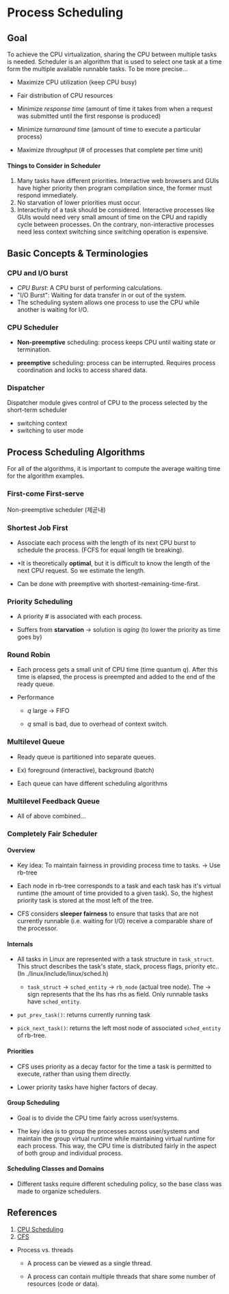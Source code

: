 # Process Scheduling

## Goal

To achieve the CPU virtualization, sharing the CPU between multiple tasks is needed. Scheduler is an algorithm that is used to select one task at a time form the multiple available runnable tasks. To be more precise...

* Maximize CPU utilization (keep CPU busy)

* Fair distribution of CPU resources 

* Minimize *response time* (amount of time it takes from when a request was submitted until the first response is produced)

* Minimize *turnaround time* (amount of time to execute a particular process)

* Maximize *throughput* (# of processes that complete per time unit)



#### Things to Consider in Scheduler

1. Many tasks have different priorities. Interactive web browsers and GUIs have higher priority then program compilation since, the former must respond immediately.
2. No starvation of lower priorities must occur.
3. Interactivity of a task should be considered. Interactive processes like GUIs would need very small amount of time on the CPU and rapidly cycle between processes. On the contrary, non-interactive processes need less context switching since switching operation is expensive.



## Basic Concepts & Terminologies

### CPU and I/O burst

* *CPU Burst*: A CPU burst of performing calculations. 
* "I/O Burst": Waiting for data transfer in or out of the system. 
* The scheduling system allows one process to use the CPU while another is waiting for I/O.

### CPU Scheduler

* **Non-preemptive** scheduling: process keeps CPU until waiting state or termination.

* **preemptive** scheduling: process can be interrupted. Requires process coordination and locks to access shared data. 


### Dispatcher 

Dispatcher module gives control of CPU to the process selected by the short-term scheduler

* switching context
* switching to user mode





## Process Scheduling Algorithms

For all of the algorithms, it is important to compute the average waiting time for the algorithm examples. 

### First-come First-serve

Non-preemptive scheduler (제곧내)

### Shortest Job First

* Associate each process with the length of its next CPU burst to schedule the process. (FCFS for equal length tie breaking). 

* *It is theoretically **optimal**, but it is difficult to know the length of the next CPU request. So we estimate the length. 

* Can be done with preemptive with shortest-remaining-time-first.


### Priority Scheduling

* A priority # is associated with each process.

* Suffers from **starvation** -> solution is *aging* (to lower the priority as time goes by)


### Round Robin

* Each process gets a small unit of CPU time (time quantum *q*). After this time is elapsed, the process is preempted and added to the end of the ready queue.

* Performance 

  * *q* large -> FIFO

  * *q* small is bad, due to overhead of context switch.


### Multilevel Queue

* Ready queue is partitioned into separate queues. 

* Ex) foreground (interactive), background (batch)

* Each queue can have different scheduling algorithms 


### Multilevel Feedback Queue

* All of above combined... 



### Completely Fair Scheduler

#### Overview

* Key idea: To maintain fairness in providing process time to tasks.  -> Use rb-tree

* Each node in rb-tree corresponds to a task and each task has it's virtual runtime (the amount of time provided to a given task). So, the highest priority task is stored at the most left of the tree.

* CFS considers **sleeper fairness** to ensure that tasks that are not currently runnable (i.e. waiting for I/O) receive a comparable share of the processor.

#### Internals

* All tasks in Linux are represented with a task structure in `task_struct`. This struct describes the task's state, stack, process flags, priority etc.. (In ./linux/include/linux/sched.h)

  * `task_struct` -> `sched_entity` -> `rb_node` (actual tree node). The -> sign represents that the lhs has rhs as field. Only runnable tasks have `sched_entity`.

* `put_prev_task()`: returns currently running task

* `pick_next_task()`: returns the left most node of associated `sched_entity` of rb-tree.

#### Priorities

* CFS uses priority as a decay factor for the time a task is permitted to execute, rather than using them directly.

* Lower priority tasks have higher factors of decay.

#### Group Scheduling

* Goal is to divide the CPU time fairly across user/systems.

* The key idea is to group the processes across user/systems and maintain the group virtual runtime while maintaining virtual runtime for each process. This way, the CPU time is distributed fairly in the aspect of both group and individual process.

#### Scheduling Classes and Domains

* Different tasks require different scheduling policy, so the base class was made to organize schedulers.





## References

1.  [CPU Scheduling](https://www.cs.uic.edu/~jbell/CourseNotes/OperatingSystems/6_CPU_Scheduling.html)
2. [CFS](www.linuxjournal.com/node/10267)





- Process vs. threads

  - A process can be viewed as a single thread.

  - A process can contain multiple threads that share some number of resources (code or data).


